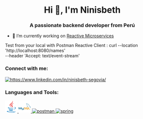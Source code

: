 <h1 align="center">Hi 👋, I'm Ninisbeth</h1>
<h3 align="center">A passionate backend developer from Perú</h3>

- 🔭 I’m currently working on [Reactive Microservices](https://github.com/ninisbeth/MS-Reactivo-Nombres)

Test from your local with Postman Reactive Client :
curl --location 'http://localhost:8080/names' \
--header 'Accept: text/event-stream'

<h3 align="left">Connect with me:</h3>
<p align="left">
<a href="https://linkedin.com/in/ninisbeth-segovia/" target="blank"><img align="center" src="https://raw.githubusercontent.com/rahuldkjain/github-profile-readme-generator/master/src/images/icons/Social/linked-in-alt.svg" alt="https://www.linkedin.com/in/ninisbeth-segovia/" height="30" width="40" /></a>
</p>

<h3 align="left">Languages and Tools:</h3>
<p align="left"> <a href="https://www.java.com" target="_blank" rel="noreferrer"> <img src="https://raw.githubusercontent.com/devicons/devicon/master/icons/java/java-original.svg" alt="java" width="40" height="40"/> </a> <a href="https://www.mysql.com/" target="_blank" rel="noreferrer"> <img src="https://raw.githubusercontent.com/devicons/devicon/master/icons/mysql/mysql-original-wordmark.svg" alt="mysql" width="40" height="40"/> </a> <a href="https://postman.com" target="_blank" rel="noreferrer"> <img src="https://www.vectorlogo.zone/logos/getpostman/getpostman-icon.svg" alt="postman" width="40" height="40"/> </a> <a href="https://spring.io/" target="_blank" rel="noreferrer"> <img src="https://www.vectorlogo.zone/logos/springio/springio-icon.svg" alt="spring" width="40" height="40"/> </a> </p>
